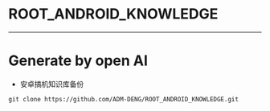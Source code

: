 # ROOT_ANDROID_KNOWLEDGE
---
# Generate by open AI

* 安卓搞机知识库备份
~~~
git clone https://github.com/ADM-DENG/ROOT_ANDROID_KNOWLEDGE.git
~~~
